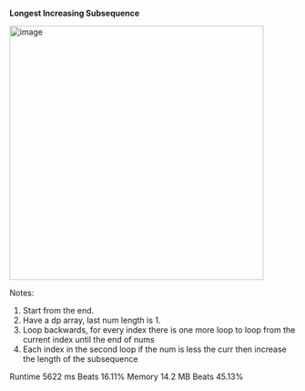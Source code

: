 **Longest Increasing Subsequence**

<img width="446" alt="image" src="https://user-images.githubusercontent.com/25766765/215237795-8bc76168-8bad-409a-a436-d75d3f7dc802.png">

Notes:
1. Start from the end.
2. Have a dp array, last num length is 1.
3. Loop backwards, for every index there is one more loop to loop from the current index until the end of nums
4. Each index in the second loop if the num is less the curr then increase the length of the subsequence

Runtime
5622 ms
Beats
16.11%
Memory
14.2 MB
Beats
45.13%
